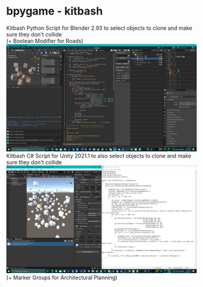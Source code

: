 # bpygame - kitbash
Kitbash Python Script for Blender 2.93 to select objects to clone and make sure they don't collide \
(+ Boolean Modifier for Roads)
![screenshot](https://github.com/TheMindVirus/bpygame/blob/kitbash/screenshot.png)
Kitbash C# Script for Unity 2021.1 to also select objects to clone and make sure they don't collide
![screenshot2](https://github.com/TheMindVirus/bpygame/blob/kitbash/screenshot2.png)
(+ Marker Groups for Architectural Planning)
